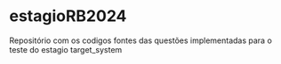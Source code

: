 # estagioRB2024
Repositório com os codigos fontes das questões implementadas para o teste do estagio target_system
